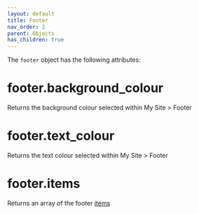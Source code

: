 ```yaml
---
layout: default
title: Footer
nav_order: 2
parent: Objects
has_children: true
---
```


The `footer` object has the following attributes:

# footer.background_colour

Returns the background colour selected within My Site > Footer

# footer.text_colour

Returns the text colour selected within My Site > Footer

# footer.items

Returns an array of the footer [items](undefined)


